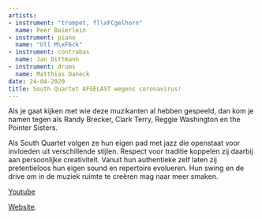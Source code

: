 ```yaml
---
artists:
- instrument: "trompet, fl\xFCgelhorn"
  name: Peer Baierlein
- instrument: piano
  name: "Ull M\xF6ck"
- instrument: contrabas
  name: Jan Dittmann
- instrument: drums
  name: Matthias Daneck
date: 24-04-2020
title: South Quartet AFGELAST wegens coronavirus!
---
```

Als je gaat kijken met wie deze muzikanten al hebben gespeeld, dan kom je namen tegen als Randy 
Brecker, Clark Terry, Reggie Washington en the Pointer Sisters. 

Als South Quartet volgen ze hun eigen pad met jazz die openstaat voor invloeden uit verschillende 
stijlen. Respect voor traditie koppelen zij daarbij aan persoonlijke creativiteit. Vanuit hun 
authentieke zelf laten zij pretentieloos hun eigen sound en repertoire evolueren. Hun swing en 
de drive om in de muziek ruimte te creëren mag naar meer smaken.

[Youtube](https://www.youtube.com/watch?v=ycD1oe8Xemc) 

[Website](https://southquartet.org).
